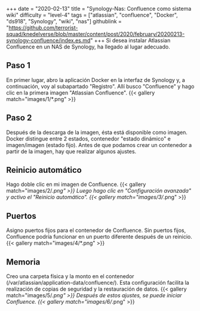 +++
date = "2020-02-13"
title = "Synology-Nas: Confluence como sistema wiki"
difficulty = "level-4"
tags = ["atlassian", "confluence", "Docker", "ds918", "Synology", "wiki", "nas"]
githublink = "https://github.com/terrorist-squad/knedelverse/blob/master/content/post/2020/february/20200213-synology-confluence/index.es.md"
+++
Si desea instalar Atlassian Confluence en un NAS de Synology, ha llegado al lugar adecuado.
## Paso 1
En primer lugar, abro la aplicación Docker en la interfaz de Synology y, a continuación, voy al subapartado "Registro". Allí busco "Confluence" y hago clic en la primera imagen "Atlassian Confluence".
{{< gallery match="images/1/*.png" >}}

## Paso 2
Después de la descarga de la imagen, ésta está disponible como imagen. Docker distingue entre 2 estados, contenedor "estado dinámico" e imagen/imagen (estado fijo). Antes de que podamos crear un contenedor a partir de la imagen, hay que realizar algunos ajustes.
## Reinicio automático
Hago doble clic en mi imagen de Confluence.
{{< gallery match="images/2/*.png" >}}
Luego hago clic en "Configuración avanzada" y activo el "Reinicio automático".
{{< gallery match="images/3/*.png" >}}

## Puertos
Asigno puertos fijos para el contenedor de Confluence. Sin puertos fijos, Confluence podría funcionar en un puerto diferente después de un reinicio.
{{< gallery match="images/4/*.png" >}}

## Memoria
Creo una carpeta física y la monto en el contenedor (/var/atlassian/application-data/confluence/). Esta configuración facilita la realización de copias de seguridad y la restauración de datos.
{{< gallery match="images/5/*.png" >}}
Después de estos ajustes, se puede iniciar Confluence.
{{< gallery match="images/6/*.png" >}}